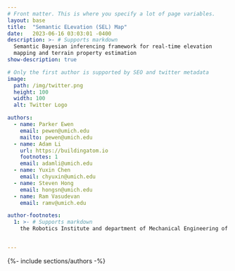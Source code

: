 ```yaml
---
# Front matter. This is where you specify a lot of page variables.
layout: base
title:  "Semantic ELevation (SEL) Map"
date:   2023-06-16 03:03:01 -0400
description: >- # Supports markdown
  Semantic Bayesian inferencing framework for real-time elevation
  mapping and terrain property estimation
show-description: true

# Only the first author is supported by SEO and twitter metadata
image:
  path: /img/twitter.png
  height: 100
  width: 100
  alt: Twitter Logo

authors:
  - name: Parker Ewen
    email: pewen@umich.edu
    mailto: pewen@umich.edu
  - name: Adam Li
    url: https://buildingatom.io
    footnotes: 1
    email: adamli@umich.edu
  - name: Yuxin Chen
    email: chyuxin@umich.edu
  - name: Steven Hong
    email: hongsn@umich.edu
  - name: Ram Vasudevan
    email: ramv@umich.edu

author-footnotes:
  1: >- # Supports markdown
    the Robotics Institute and department of Mechanical Engineering of the [University](umich.edu) of Michigan, Ann Arbor


---
```


{%- include sections/authors -%}

